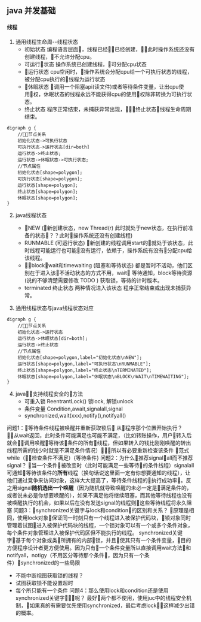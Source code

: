 ## java 并发基础
#### 线程

1. 通用线程生命周--线程状态
    - 初始状态 编程语言层面，线程已经已经创建，此时操作系统还没有创建线程，不允许分配cpu。
    - 可运行状态 操作系统已创建线程，可分配cpu状态
    - 运行状态 cpu空闲时，操作系统会分配cpu给一个可执行状态的线程，
    被分配cpu执行的线程为运行状态
    - 休眠状态 调用一个阻塞api(读文件)或者等待条件变量，让出cpu使用权，休眠状态的线程永远不能获得cpu的使用权除非转换为可执行状态。
    - 终止状态 程序正常结束，未捕获异常出现，终止状态线程生命周期结束。

```dot{engine="dot"}
digraph g {
    //节点关系
    初始化状态->可执行状态
    可执行状态->运行状态[dir=both]
    运行状态->终止状态;
    运行状态->休眠状态->可执行状态;
    //节点属性
    初始化状态[shape=polygon];
    可执行状态[shape=polygon];
    运行状态[shape=polygon];
    终止状态[shape=polygon];
    休眠状态[shape=polygon];
}
```

2. java线程状态
    - NEW (新创建状态，new Thread(r) 此时就处于new状态，在执行前准备的状态？？此时操作系统还没有创建线程)
    - RUNMABLE (可运行状态) 新创建的线程调用start的就处于该状态，此时线程可能运行也可能没有运行，依赖于，操作系统有没有分配cpu给该线程。
    - block，wait和timewaiting (阻塞和等待状态) 都是暂时不活动，他们区别在于进入该不活动状态的方式不用，wait 等待通知，block等待资源(说的不够清楚需要修改 TODO )  获取锁，等待的计时版本。
    - terminated 终止状态 两种情况进入该状态 程序正常结束或出现未捕获异常。

3. 通用线程状态与java线程状态对应

```dot{engine="circo"}
digraph g {
    //节点关系
    初始化状态->运行状态
    运行状态->休眠状态[dir=both];
    运行状态->终止状态
    //节点属性
    初始化状态[shape=polygon,label="初始化状态\nNEW"];
    运行状态[shape=polygon,label="可执行状态\nRUNMABLE"];
    终止状态[shape=polygon,label="终止状态\nTERMINATED"];
    休眠状态[shape=polygon,label="休眠状态\nBLOCK\nWAIT\nTIMEWAITING"];
}
```

4. java支持线程安全的方法
    - 可重入锁 ReentrantLock() 锁lock, 解锁unlock
    - 条件变量 Condition,await,signalall,signal
    - synchronized,wait(xxx),notify(),notifyall()

问题1：等待条件线程被唤醒并重新获取锁后 从程序那个位置开始执行？
从wait返回，此时条件可能满足也可能不满足，（比如转账操作，用户转入后就会调用唤醒等待该条件的所有线程，但如果转入的钱比刚刚唤醒的转出线程所需的钱少时就是不满足条件情况）所以有必要重新检查该条件 范式 while（检查条件不满足）{等待条件}
问题2：为什么推荐signalall而不推荐signal？
当一个条件被改变时（此时可能满足一些等待的条件线程）signalall可通知等待该条件的**所有**线程（换句话说这里面一定有你想要通知的线程），让他们通过竞争来访问对象，这样大大提高了，等待条件线程的执行成功率。反之用signal**随机选出一个唤醒**（因为随机就导致唤醒的未必一定是满足条件的，或者说未必是你想要唤醒的），如果不满足他将继续阻塞，而其他等待线程也没有被唤醒执行的机会，如果以后在没有发送signal的线程则这些等待线程将永久阻塞
问题3：synchronized关键字与lock和condition的区别和关系？
原理是相同，使用lock对象保证同一时刻只有一个线程进入被保护代码块，锁对象同时管理着试图进入被保护代码块的线程，一个锁对象可以有一个或多个条件对象，每个条件对象管理进入被保护代码区但不能执行的线程。 synchronized关键字基于每个对象或类所拥有的内部锁，并且使其只有一个条件变量，目的方便程序设计者更方便使用。因为只有一个条件变量所以直接调用wait方法和notifyall，notigy（不用区分等待那个条件，因为只有一个条件）synchronized的一些局限

 - 不能中断视图获取锁的线程？
 - 试图获取锁不能设置超时
 - 每个所只能有一个条件
问题4：那么使用lock和condition还是使用synchronized关键字呢？
  最好两个都不使用，使用juc中的线程安全机制，如果真的有需要优先使用synchronized，最后考虑lock，这样减少出错的概率。
  